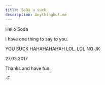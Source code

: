 ```yaml
---
title: SoDa u suck
description: Anythingbut.me
---
```


Hello Soda

I have one thing to say to you.

YOU SUCK HAHAHAHAHAH LOL.
LOL NO JK

27.03.2017

Thanks and have fun.

-F
